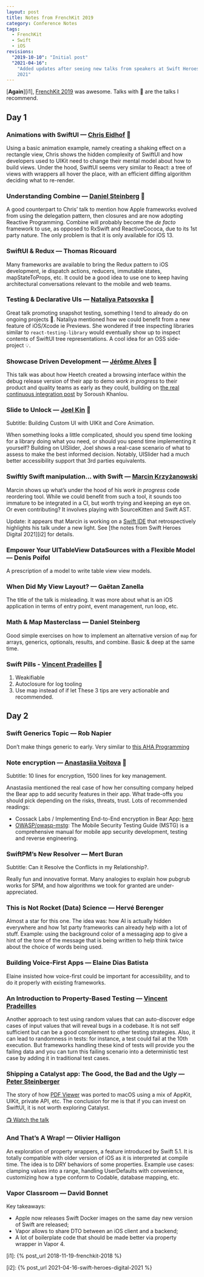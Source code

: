 ```yaml
---
layout: post
title: Notes from FrenchKit 2019
category: Conference Notes
tags:
  - FrenchKit
  - Swift
  - iOS
revisions:
  "2019-10-10": "Initial post"
  "2021-04-16":
    "Added updates after seeing new talks from speakers at Swift Heroes Digital
    2021"
---
```


[**Again**][i1], [FrenchKit 2019][11] was awesome. Talks with 🌟 are the talks I
recommend.

## Day 1

### Animations with SwiftUI — [Chris Eidhof][1] 🌟

Using a basic animation example, namely creating a shaking effect on a rectangle
view, Chris shows the hidden complexity of SwiftUI and how developers used to
UIKit need to change their mental model about how to build views. Under the
hood, SwiftUI seems very similar to React: a tree of views with wrappers all
hover the place, with an efficient diffing algorithm deciding what to re-render.

### Understanding Combine — [Daniel Steinberg][3] 🌟

A good counterpart to Chris’ talk to mention how Apple frameworks evolved from
using the delegation pattern, then closures and are now adopting Reactive
Programming. Combine will probably become the _de facto_ framework to use, as
opposed to RxSwift and ReactiveCococa, due to its 1st party nature. The only
problem is that it is only available for iOS 13.

### SwiftUI & Redux — Thomas Ricouard

Many frameworks are available to bring the Redux pattern to iOS development, ie
dispatch actions, reducers, immutable states, mapStateToProps, etc. It could be
a good idea to use one to keep having architectural conversations relevant to
the mobile and web teams.

### Testing & Declarative UIs — [Nataliya Patsovska][2] 🌟

Great talk promoting snapshot testing, something I tend to already do on ongoing
projects 💪. Nataliya mentioned how we could benefit from a new feature of
iOS/Xcode ie Previews. She wondered if tree inspecting libraries similar to
`react-testing-library` would eventually show up to inspect contents of SwiftUI
tree representations. A cool idea for an OSS side-project 💡.

### Showcase Driven Development — [Jérôme Alves](https://twitter.com/JegnuX/) 🌟

This talk was about how Heetch created a browsing interface within the debug
release version of their app to demo _work in progress_ to their product and
quality teams as early as they could, building on [the real continuous
integration post][6] by Soroush Khanlou.

### Slide to Unlock — [Joel Kin][4] 🌟

Subtitle: Building Custom UI with UIKit and Core Animation.

When something looks a little complicated, should you spend time looking for a
library doing what you need, or should you spend time implementing it yourself?
Building on UISlider, Joel shows a real-case scenario of what to assess to make
the best informed decision. Notably, UISlider had a much better accessibility
support that 3rd parties equivalents.

### Swiftly Swift manipulation… with Swift — [Marcin Krzyżanowski][9]

Marcin shows up what’s under the hood of his _work in progress_ code reordering
tool. While we could benefit from such a tool, it sounds too immature to be
integrated in a CI, but worth trying and keeping an eye on. Or even
contributing? It involves playing with SourceKitten and Swift AST.

Update: it appears that Marcin is working on a [Swift IDE][10] that
retrospectively highlights his talk under a new light. See [the notes from Swift
Heroes Digital 2021][i2] for details.

### Empower Your UITableView DataSources with a Flexible Model — Denis Poifol

A prescription of a model to write table view view models.

### When Did My View Layout? — Gaëtan Zanella

The title of the talk is misleading. It was more about what is an iOS
application in terms of entry point, event management, run loop, etc.

### Math & Map Masterclass — Daniel Steinberg

Good simple exercises on how to implement an alternative version of `map` for
arrays, generics, optionals, results, and combine. Basic & deep at the same
time.

### Swift Pills - [Vincent Pradeilles][12] 🌟

1. Weakifiable
1. Autoclosure for log tooling
1. Use map instead of if let These 3 tips are very actionable and recommended.

## Day 2

### Swift Generics Topic — Rob Napier

Don’t make things generic to early. Very similar to
[this AHA Programming](https://kentcdodds.com/blog/aha-programming)

### Note encryption — [Anastasiia Voitova][5] 🌟

Subtitle: 10 lines for encryption, 1500 lines for key management.

Anastasiia mentioned the real case of how her consulting company helped the Bear
app to add security features in their app. What trade-offs you should pick
depending on the risks, threats, trust. Lots of recommended readings:

- Cossack Labs / Implementing End-to-End encryption in Bear App:
  [here](https://t.co/oy5vJNCdvR?amp=1)
- [OWASP/owasp-mstg](https://github.com/OWASP/owasp-mstg): The Mobile Security
  Testing Guide (MSTG) is a comprehensive manual for mobile app security
  development, testing and reverse engineering.

### SwiftPM’s New Resolver — Mert Buran

Subtitle: Can it Resolve the Conflicts in my Relationship?.

Really fun and innovative format. Many analogies to explain how pubgrub works
for SPM, and how algorithms we took for granted are under-appreciated.

### This is Not Rocket (Data) Science — Hervé Berenger

Almost a star for this one. The idea was: how AI is actually hidden everywhere
and how 1st party frameworks can already help with a lot of stuff. Example:
using the background color of a messaging app to give a hint of the tone of the
message that is being written to help think twice about the choice of words
being used.

### Building Voice-First Apps — Elaine Dias Batista

Elaine insisted how voice-first could be important for accessibility, and to do
it properly with existing frameworks.

### An Introduction to Property-Based Testing — [Vincent Pradeilles][12]

Another approach to test using random values that can auto-discover edge cases
of input values that will reveal bugs in a codebase. It is not self sufficient
but can be a good complement to other testing strategies. Also, it can lead to
randomness in tests: for instance, a test could fail at the 10th execution. But
frameworks handling these kind of tests will provide you the failing data and
you can turn this failing scenario into a deterministic test case by adding it
in traditional test cases.

### Shipping a Catalyst app: The Good, the Bad and the Ugly — [Peter Steinberger][7]

The story of how [PDF Viewer](https://pdfviewer.io) was ported to macOS using a
mix of AppKit, UIKit, private API, etc. The conclusion for me is that if you can
invest on SwiftUI, it is not worth exploring Catalyst.

[📺 Watch the talk][8]

### And That’s A Wrap! — Olivier Halligon

An exploration of property wrappers, a feature introduced by Swift 5.1. It is
totally compatible with older version of iOS as it is interpreted at compile
time. The idea is to DRY behaviors of some properties. Example use cases:
clamping values into a range, handling UserDefaults with convenience,
customizing how a type conform to Codable, database mapping, etc.

### Vapor Classroom — David Bonnet

Key takeaways:

- Apple now releases Swift Docker images on the same day new version of Swift
  are released;
- Vapor allows to share DTO between an iOS client and a backend;
- A lot of boilerplate code that should be made better via property wrapper in
  Vapor 4.

[i1]: {% post_url 2018-11-19-frenchkit-2018 %}

[i2]: {% post_url 2021-04-16-swift-heroes-digital-2021 %}

[1]: https://twitter.com/chriseidhof
[2]: https://twitter.com/nataliya_bg
[3]: https://twitter.com/dimsumthinking
[4]: https://twitter.com/myunderpants
[5]: https://twitter.com/vixentael
[6]: https://khanlou.com/2019/07/continuous-integration/
[7]: https://steipete.me/
[8]: https://youtu.be/Xo3zGlyxXcI
[9]: https://twitter.com/krzyzanowskim
[10]: https://swiftstudio.app/
[11]: https://frenchkit.fr
[12]: https://twitter.com/v_pradeilles
